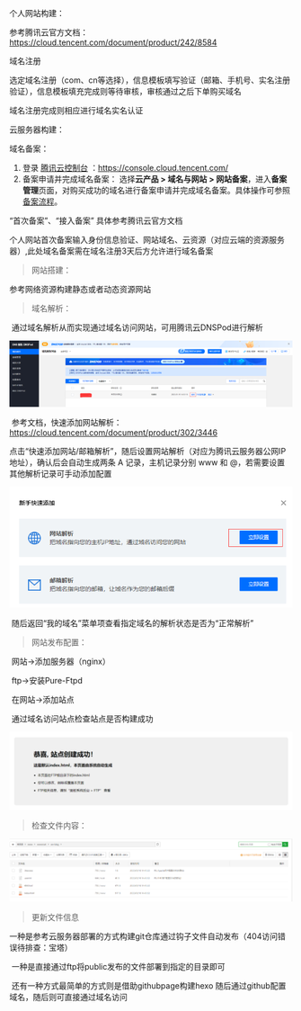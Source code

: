 个人网站构建：

参考腾讯云官方文档：https://cloud.tencent.com/document/product/242/8584



域名注册

选定域名注册（com、cn等选择），信息模板填写验证（邮箱、手机号、实名注册验证），信息模板填充完成则等待审核，审核通过之后下单购买域名

域名注册完成则相应进行域名实名认证



云服务器构建：

域名备案：

1. 登录 [腾讯云控制台](https://console.cloud.tencent.com/) ：https://console.cloud.tencent.com/
2. 备案申请并完成域名备案：
   选择**云产品 > 域名与网站 > 网站备案**，进入**备案管理**页面，对购买成功的域名进行备案申请并完成域名备案。具体操作可参照 [备案流程](https://cloud.tencent.com/document/product/243/18909)。

“首次备案”、“接入备案” 具体参考腾讯云官方文档



​	个人网站首次备案输入身份信息验证、网站域名、云资源（对应云端的资源服务器）,此处域名备案需在域名注册3天后方允许进行域名备案



> 网站搭建：

参考网络资源构建静态或者动态资源网站



> 域名解析：

​	通过域名解析从而实现通过域名访问网站，可用腾讯云DNSPod进行解析

![image.png](域名管理.assets/1642313957794-29401456-f483-403d-b13d-bf867c88f5c1.png)

​	参考文档，快速添加网站解析：https://cloud.tencent.com/document/product/302/3446



​	点击“快速添加网站/邮箱解析”，随后设置网站解析（对应为腾讯云服务器公网IP地址），确认后会自动生成两条 A 记录，主机记录分别 www 和 @，若需要设置其他解析记录可手动添加配置

![image.png](域名管理.assets/1642314122832-cb72c03b-fedc-4579-8c2a-9088f8c261e0.png)

​	随后返回“我的域名”菜单项查看指定域名的解析状态是否为“正常解析”



> 网站发布配置：

​	网站->添加服务器（nginx）

​	ftp->安装Pure-Ftpd

​	在网站->添加站点

​	通过域名访问站点检查站点是否构建成功

![image.png](域名管理.assets/1642315610154-aee95708-59c2-4d82-9ddb-643d4ee94275.png)

> 检查文件内容：

![img](域名管理.assets/1642315813599-09da9f8a-bdef-4aba-8c82-bd64e5c3cb7c.png)



> 更新文件信息

​	一种是参考云服务器部署的方式构建git仓库通过钩子文件自动发布（404访问错误待排查：宝塔）

​	一种是直接通过ftp将public发布的文件部署到指定的目录即可

​	还有一种方式最简单的方式则是借助githubpage构建hexo 随后通过github配置域名，随后则可直接通过域名访问
